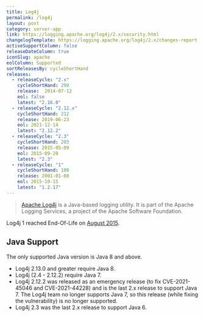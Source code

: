 ```yaml
---
title: Log4j
permalink: /log4j
layout: post
category: server-app
link: https://logging.apache.org/log4j/2.x/security.html
changelogTemplate: https://logging.apache.org/log4j/2.x/changes-report.html#a{{"__LATEST__"}}
activeSupportColumn: false
releaseDateColumn: true
iconSlug: apache
eolColumn: Supported
sortReleasesBy: cycleShortHand
releases:
  - releaseCycle: "2.x"
    cycleShortHand: 299
    release:  2014-07-12
    eol: false
    latest: "2.16.0"
  - releaseCycle: "2.12.x"
    cycleShortHand: 212
    release: 2019-06-23
    eol: 2021-12-14
    latest: "2.12.2"
  - releaseCycle: "2.3"
    cycleShortHand: 203
    release: 2015-05-09
    eol: 2015-09-20
    latest: "2.3"
  - releaseCycle: "1"
    cycleShortHand: 100
    release: 2001-01-08
    eol: 2015-10-15
    latest: "1.2.17"
---
```


> [Apache Log4j](https://logging.apache.org/log4j/2.x/) is a Java-based logging utility. It is part of the Apache Logging Services, a project of the Apache Software Foundation.

Log4j 1 reached End-Of-Life on [August 2015](https://blogs.apache.org/foundation/entry/apache_logging_services_project_announces).

## Java Support

The only supported Java version is Java 8 and above.

- Log4j 2.13.0 and greater require Java 8.
- Log4j (2.4 - 2.12.2) require Java 7.
- Log4j 2.12.2 was released as an emergency release (to fix CVE-2021-45046 and CVE-2021-44228) and is the last 2.x release to support Java 7. The Log4j team no longer supports Java 7, so this release (while fixing the vulnerability) is no longer supported.
- Log4j 2.3 was the last 2.x release to support Java 6.
